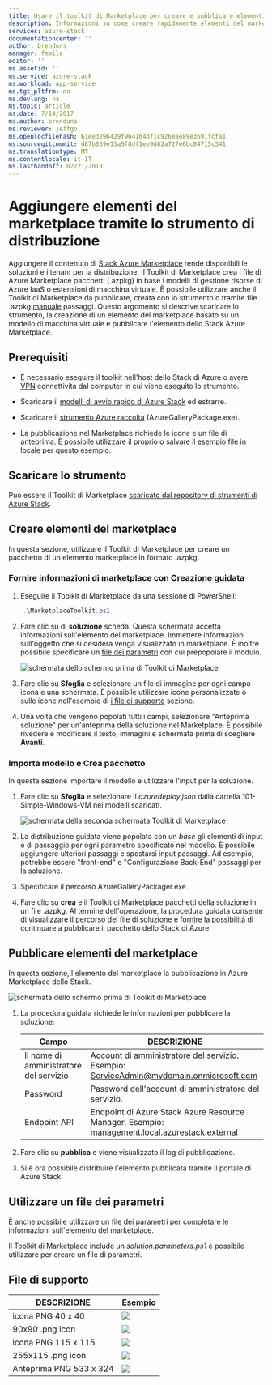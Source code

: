 ```yaml
---
title: Usare il toolkit di Marketplace per creare e pubblicare elementi del marketplace | Documenti Microsoft
description: Informazioni su come creare rapidamente elementi del marketplace con la pubblicazione Toolkit
services: azure-stack
documentationcenter: ''
author: brenduns
manager: femila
editor: ''
ms.assetid: ''
ms.service: azure-stack
ms.workload: app-service
ms.tgt_pltfrm: na
ms.devlang: na
ms.topic: article
ms.date: 7/14/2017
ms.author: brenduns
ms.reviewer: jeffgo
ms.openlocfilehash: 61ee3296429f9641643f1c9268ae89e3691fcfa1
ms.sourcegitcommit: d87b039e13a5f8df1ee9d82a727e6bc04715c341
ms.translationtype: MT
ms.contentlocale: it-IT
ms.lasthandoff: 02/21/2018
---
```

#  <a name="add-marketplace-items-using-publishing-tool"></a>Aggiungere elementi del marketplace tramite lo strumento di distribuzione
Aggiungere il contenuto di [Stack Azure Marketplace](azure-stack-marketplace.md) rende disponibili le soluzioni e i tenant per la distribuzione.  Il Toolkit di Marketplace crea i file di Azure Marketplace pacchetti (.azpkg) in base i modelli di gestione risorse di Azure IaaS o estensioni di macchina virtuale.  È possibile utilizzare anche il Toolkit di Marketplace da pubblicare, creata con lo strumento o tramite file .azpkg [manuale](azure-stack-create-and-publish-marketplace-item.md) passaggi.  Questo argomento si descrive scaricare lo strumento, la creazione di un elemento del marketplace basato su un modello di macchina virtuale e pubblicare l'elemento dello Stack Azure Marketplace.     


## <a name="prerequisites"></a>Prerequisiti
 - È necessario eseguire il toolkit nell'host dello Stack di Azure o avere [VPN](azure-stack-connect-azure-stack.md#connect-to-azure-stack-with-vpn) connettività dal computer in cui viene eseguito lo strumento.

 - Scaricare il [modelli di avvio rapido di Azure Stack](https://github.com/Azure/AzureStack-QuickStart-Templates/archive/master.zip) ed estrarre.

 - Scaricare il [strumento Azure raccolta](http://aka.ms/azurestackmarketplaceitem) (AzureGalleryPackage.exe). 

 - La pubblicazione nel Marketplace richiede le icone e un file di anteprima.  È possibile utilizzare il proprio o salvare il [esempio](azure-stack-marketplace-publisher.md#support-files) file in locale per questo esempio.

## <a name="download-the-tool"></a>Scaricare lo strumento
Può essere il Toolkit di Marketplace [scaricato dal repository di strumenti di Azure Stack](azure-stack-powershell-download.md).


##  <a name="create-marketplace-items"></a>Creare elementi del marketplace
In questa sezione, utilizzare il Toolkit di Marketplace per creare un pacchetto di un elemento marketplace in formato .azpkg.  

### <a name="provide-marketplace-information-with-wizard"></a>Fornire informazioni di marketplace con Creazione guidata
1. Eseguire il Toolkit di Marketplace da una sessione di PowerShell:
```PowerShell
    .\MarketplaceToolkit.ps1
```

2. Fare clic su di **soluzione** scheda.  Questa schermata accetta informazioni sull'elemento del marketplace. Immettere informazioni sull'oggetto che si desidera venga visualizzato in marketplace.  È inoltre possibile specificare un [file dei parametri](azure-stack-marketplace-publisher.md#use-a-parameters-file) con cui prepopolare il modulo.  
    
    ![schermata dello schermo prima di Toolkit di Marketplace](./media/azure-stack-marketplace-publisher/image7.png)
3. Fare clic su **Sfoglia** e selezionare un file di immagine per ogni campo icona e una schermata.  È possibile utilizzare icone personalizzate o sulle icone nell'esempio di [i file di supporto](azure-stack-marketplace-publisher.md#support-files) sezione.
4. Una volta che vengono popolati tutti i campi, selezionare "Anteprima soluzione" per un'anteprima della soluzione nel Marketplace.  È possibile rivedere e modificare il testo, immagini e schermata prima di scegliere **Avanti**.  

### <a name="import-template-and-create-package"></a>Importa modello e Crea pacchetto
In questa sezione importare il modello e utilizzare l'input per la soluzione.

1.  Fare clic su **Sfoglia** e selezionare il *azuredeploy.json* dalla cartella 101-Simple-Windows-VM nei modelli scaricati.

    ![schermata della seconda schermata Toolkit di Marketplace](./media/azure-stack-marketplace-publisher/image8.png)
2.  La distribuzione guidata viene popolata con un *base* gli elementi di input e di passaggio per ogni parametro specificato nel modello.  È possibile aggiungere ulteriori passaggi e spostarsi input passaggi.  Ad esempio, potrebbe essere "front-end" e "Configurazione Back-End" passaggi per la soluzione.
3.  Specificare il percorso AzureGalleryPackager.exe.  
4.  Fare clic su **crea** e il Toolkit di Marketplace pacchetti della soluzione in un file .azpkg.  Al termine dell'operazione, la procedura guidata consente di visualizzare il percorso del file di soluzione e fornire la possibilità di continuare a pubblicare il pacchetto dello Stack di Azure.


## <a name="publish-marketplace-items"></a>Pubblicare elementi del marketplace
In questa sezione, l'elemento del marketplace la pubblicazione in Azure Marketplace dello Stack.

![schermata dello schermo prima di Toolkit di Marketplace](./media/azure-stack-marketplace-publisher/image9.png)

1.  La procedura guidata richiede le informazioni per pubblicare la soluzione:
    
    |Campo|DESCRIZIONE|
    |-----|-----|
    | Il nome di amministratore del servizio | Account di amministratore del servizio.  Esempio:  ServiceAdmin@mydomain.onmicrosoft.com |
    | Password | Password dell'account di amministratore del servizio. |
    | Endpoint API | Endpoint di Azure Stack Azure Resource Manager.  Esempio: management.local.azurestack.external |
2.  Fare clic su **pubblica** e viene visualizzato il log di pubblicazione.
3.  Si è ora possibile distribuire l'elemento pubblicata tramite il portale di Azure Stack.


## <a name="use-a-parameters-file"></a>Utilizzare un file dei parametri
È anche possibile utilizzare un file dei parametri per completare le informazioni sull'elemento del marketplace.  

Il Toolkit di Marketplace include un *solution.parameters.ps1* è possibile utilizzare per creare un file di parametri.


## <a name="support-files"></a>File di supporto
| DESCRIZIONE | Esempio |
| ----- | ----- |
| icona PNG 40 x 40 | ![](./media/azure-stack-marketplace-publisher/image1.png) |
| 90x90 .png icon | ![](./media/azure-stack-marketplace-publisher/image2.png) |
| icona PNG 115 x 115 | ![](./media/azure-stack-marketplace-publisher/image3.png) |
| 255x115 .png icon | ![](./media/azure-stack-marketplace-publisher/image4.png) |
| Anteprima PNG 533 x 324 | ![](./media/azure-stack-marketplace-publisher/image5.png) |


